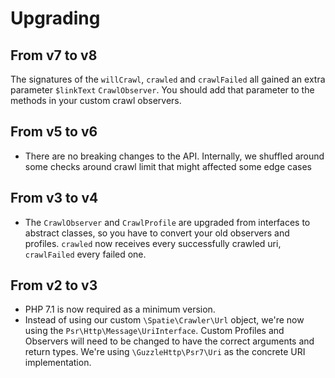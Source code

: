 # Upgrading

## From v7 to v8

The signatures of the `willCrawl`, `crawled` and `crawlFailed` all gained an extra parameter `$linkText` `CrawlObserver`. You should add that parameter to the methods in your custom crawl observers.

## From v5 to v6

- There are no breaking changes to the API. Internally, we shuffled around some checks around crawl limit that might affected some edge cases

## From v3 to v4

- The `CrawlObserver` and `CrawlProfile` are upgraded from interfaces to abstract classes, so you have to convert your old observers and profiles. `crawled` now receives every successfully crawled uri, `crawlFailed` every failed one.

## From v2 to v3

- PHP 7.1 is now required as a minimum version.
- Instead of using our custom `\Spatie\Crawler\Url` object, we're now using the `Psr\Http\Message\UriInterface`. 
Custom Profiles and Observers will need to be changed to have the correct arguments and return types.
We're using `\GuzzleHttp\Psr7\Uri` as the concrete URI implementation.
